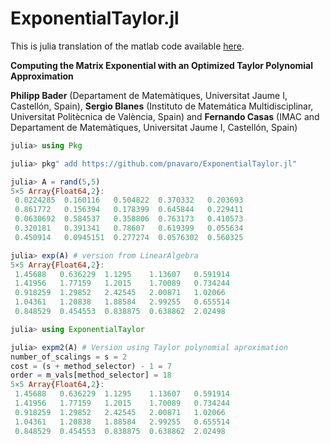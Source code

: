 # ExponentialTaylor.jl

This is julia translation of the matlab code available [here](http://www.gicas.uji.es/Research/MatrixExp.html).

**Computing the Matrix Exponential with an Optimized Taylor Polynomial Approximation**

**Philipp Bader** (Departament de Matemàtiques, Universitat Jaume I, Castellón, Spain), 
**Sergio Blanes** (Instituto de Matemática Multidisciplinar, Universitat Politècnica de València, Spain) 
and **Fernando Casas** (IMAC and Departament de Matemàtiques, Universitat Jaume I, Castellón, Spain)


```julia
julia> using Pkg

julia> pkg" add https://github.com/pnavaro/ExponentialTaylor.jl"

julia> A = rand(5,5)
5×5 Array{Float64,2}:
 0.0224285  0.160116   0.504822  0.370332   0.203693
 0.861772   0.156394   0.178399  0.645844   0.229411
 0.0630692  0.584537   0.358806  0.763173   0.410573
 0.320181   0.391341   0.78607   0.619399   0.055634
 0.450914   0.0945151  0.277274  0.0576302  0.560325

julia> exp(A) # version from LinearAlgebra
5×5 Array{Float64,2}:
 1.45688   0.636229  1.1295    1.13607   0.591914
 1.41956   1.77159   1.2015    1.70089   0.734244
 0.918259  1.29852   2.42545   2.00871   1.02066
 1.04361   1.20838   1.88584   2.99255   0.655514
 0.848529  0.454553  0.838875  0.638862  2.02498

julia> using ExponentialTaylor

julia> expm2(A) # Version using Taylor polynomial aproximation
number_of_scalings = s = 2
cost = (s + method_selector) - 1 = 7
order = m_vals[method_selector] = 18
5×5 Array{Float64,2}:
 1.45688   0.636229  1.1295    1.13607   0.591914
 1.41956   1.77159   1.2015    1.70089   0.734244
 0.918259  1.29852   2.42545   2.00871   1.02066
 1.04361   1.20838   1.88584   2.99255   0.655514
 0.848529  0.454553  0.838875  0.638862  2.02498

```
